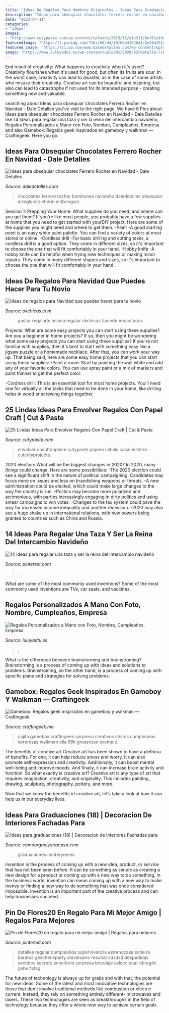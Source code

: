 ```yaml
---
title: "Ideas De Regalos Para Hombres Originales - Ideas Para Graduaciones (18)"
description: "Ideas para obsequiar chocolates ferrero rocher en navidad"
date: "2023-04-11"
categories:
- "ideas"
images:
- "http://www.cutypaste.com/wp-content/uploads/2015/12/efe31129ef61a10e93cccc9b41504c2e.jpg"
featuredImage: "https://i.pinimg.com/736x/68/d4/19/68d4193b24c2e204151dac8dbc3a10ec.jpg"
featured_image: "https://i1.wp.com/www.daledetalles.com/wp-content/uploads/2016/08/arreglos-con-chocolates-ferrero12.jpg"
image: "https://www.luluyadni.es/wp-content/uploads/2020/03/detalle-libreta-pequeña-personalizada-niña.jpeg"
---
```



End result of creativity: What happens to creativity when it's used?
Creativity flourishes when it's used for good, but often its fruits are sour. In the worst case, creativity can lead to disaster, as in the case of some artists who misuse their creativity. Creative art can be beautiful and inspiring, but also can lead to catastrophe if not used for its intended purpose - creating something new and valuable.

	

		
searching about Ideas para obsequiar chocolates Ferrero Rocher en Navidad - Dale Detalles you've visit to the right page. We have 8 Pics about Ideas para obsequiar chocolates Ferrero Rocher en Navidad - Dale Detalles like 14 Ideas para regalar una taza y ser la reina del intercambio navideño, Regalos Personalizados a Mano con Foto, Nombre, Cumpleaños, Empresa and also Gamebox: Regalos geek inspirados en gameboy y walkman — Craftingeek. Here you go:
		
    
## Ideas Para Obsequiar Chocolates Ferrero Rocher En Navidad - Dale Detalles

<img loading=lazy src="https://i1.wp.com/www.daledetalles.com/wp-content/uploads/2016/08/arreglos-con-chocolates-ferrero12.jpg" onerror="this.onerror=null;this.src='https://tse2.mm.bing.net/th?id=OIP.VeAB8oa6p2T8mY20i637GwHaM0&amp;pid=15.1';" alt="Ideas para obsequiar chocolates Ferrero Rocher en Navidad - Dale Detalles">

_Source: daledetalles.com_

>chocolates ferrero rocher bombones navideño daledetalles obsequiar arreglo erzieherin mitbringsel. 

	

Session 1: Prepping Your Home: What supplies do you need, and where can you get them?
If you're like most people, you probably have a few supplies at home that you need to get started with yourDIY project. Here are some of the supplies you might need and where to get them:
-Paint -A good starting point is an easy white paint palette. You can find a variety of colors at most stores or online. 
-Cordless drill -For basic drilling and cutting tasks, a cordless drill is a good option. They come in different sizes, so it's important to choose the one that will fit comfortably in your hand. 
-Hobby knife -A hobby knife can be helpful when trying new techniques or making minor repairs. They come in many different shapes and sizes, so it's important to choose the one that will fit comfortably in your hand.

    
## Ideas De Regalos Para Navidad Que Puedes Hacer Para Tu Novio

<img loading=lazy src="https://www.okchicas.com/wp-content/uploads/2015/12/regalo-novio-hecho-por-ti.jpg" onerror="this.onerror=null;this.src='https://tse1.mm.bing.net/th?id=OIP.zqgh_joPv2CV3CszyFfuuwHaD3&amp;pid=15.1';" alt="Ideas de regalos para Navidad que puedes hacer para tu novio">

_Source: okchicas.com_

>gastar regalarle misma regalar okchicas hacerle encantarán. 

	

Projects: What are some easy projects you can start using these supplies?
Are you a beginner in home projects? If so, then you might be wondering what some easy projects you can start using these supplies? If you're not familiar with supplies, then it's best to start with something easy like a jigsaw puzzle or a homemade necklace. After that, you can work your way up. That being said, here are some easy home projects that you can start using these supplies: 
-Paint a room: Start by painting the wall white and add any of your favorite colors. You can use spray paint or a mix of markers and paint thinner to get the perfect color. 

-Cordless drill: This is an essential tool for most home projects. You'll need one for virtually all the tasks that need to be done in your home, like drilling holes in wood or screwing things together.

    
## 25 Lindas Ideas Para Envolver Regalos Con Papel Craft | Cut &amp; Paste

<img loading=lazy src="http://www.cutypaste.com/wp-content/uploads/2015/12/efe31129ef61a10e93cccc9b41504c2e.jpg" onerror="this.onerror=null;this.src='https://tse1.mm.bing.net/th?id=OIP.CX1MMfqg4DXum3TUYG2TqwHaLH&amp;pid=15.1';" alt="25 Lindas Ideas Para Envolver Regalos Con Papel Craft | Cut &amp; Paste">

_Source: cutypaste.com_

>envolver onsuttonplace cutypaste papers initials casalmisterio cutediyprojects. 

	

2020 election: What will be the biggest changes in 2020?
In 2020, many things could change. Here are some possibilities:
-The 2020 election could see a significant shift in the nature of political campaigning. Candidates may focus more on issues and less on brandishing weapons or threats. 
-A new administration could be elected, which could make large changes to the way the country is run. 
-Politics may become more polarized and acrimonious, with parties increasingly engaging in dirty politics and using smear campaigns to win votes. 
-Changes to the tax system could pave the way for increased income inequality and another recession. 
-2020 may also see a huge shake up in international relations, with new powers being granted to countries such as China and Russia.

    
## 14 Ideas Para Regalar Una Taza Y Ser La Reina Del Intercambio Navideño

<img loading=lazy src="https://i.pinimg.com/736x/07/fc/df/07fcdf26645bdbc6b4513fda490d6f04.jpg" onerror="this.onerror=null;this.src='https://tse3.mm.bing.net/th?id=OIP.GtNB1R3-R5MM9GncH_wD0AHaG4&amp;pid=15.1';" alt="14 Ideas para regalar una taza y ser la reina del intercambio navideño">

_Source: pinterest.com_

>. 

	

What are some of the most commonly used inventions?
Some of the most commonly used inventions are TVs, car seats, and vaccines.

    
## Regalos Personalizados A Mano Con Foto, Nombre, Cumpleaños, Empresa

<img loading=lazy src="https://www.luluyadni.es/wp-content/uploads/2020/03/detalle-libreta-pequeña-personalizada-niña.jpeg" onerror="this.onerror=null;this.src='https://tse2.mm.bing.net/th?id=OIP.LXV-DlPhMOtJVTMcLVUdwgHaE7&amp;pid=15.1';" alt="Regalos Personalizados a Mano con Foto, Nombre, Cumpleaños, Empresa">

_Source: luluyadni.es_

>. 

	

What is the difference between brainstorming and brainstroming?
Brainstorming is a process of coming up with ideas and solutions to problems. Brainstroming, on the other hand, is a process of coming up with specific plans and strategies for solving problems.

    
## Gamebox: Regalos Geek Inspirados En Gameboy Y Walkman — Craftingeek

<img loading=lazy src="https://i1.wp.com/craftingeek.me/wp-content/uploads/2014/09/cajas-para-regalo-guardianes-galaxias.jpg" onerror="this.onerror=null;this.src='https://tse1.mm.bing.net/th?id=OIP.enHl7lghrdEclLw8Vd1xPgHaEK&amp;pid=15.1';" alt="Gamebox: Regalos geek inspirados en gameboy y walkman — Craftingeek">

_Source: craftingeek.me_

>cajita gamebox craftingeek sorpresa creativos chicos cumpleanos sorpresas walkman elia 68k grossesse exemple. 

	

The benefits of creative art
Creative art has been shown to have a plethora of benefits. For one, it can help reduce stress and worry. It can also promote self-expression and creativity. Additionally, it can boost mental well-being and improve moods. And finally, it can increase brain activity and function.
So what exactly is creative art? Creative art is any type of art that requires imagination, creativity, and originality. This includes painting, drawing, sculpture, photography, pottery, and more.

Now that we know the benefits of creative art, let’s take a look at how it can help us in our everyday lives.

    
## Ideas Para Graduaciones (18) | Decoracion De Interiores Fachadas Para

<img loading=lazy src="http://comoorganizarlacasa.com/wp-content/uploads/2016/06/Ideas-para-graduaciones-18.jpg" onerror="this.onerror=null;this.src='https://tse2.mm.bing.net/th?id=OIP.WysT-F4Gk2dPIg7AFPlb3wHaKX&amp;pid=15.1';" alt="Ideas para graduaciones (18) | Decoracion de interiores Fachadas para">

_Source: comoorganizarlacasa.com_

>graduaciones centerpieces. 

	

Invention is the process of coming up with a new idea, product, or service that has not been seen before. It can be something as simple as creating a new design for a product or coming up with a new way to do something. In the business world, invention can mean coming up with a new way to make money or finding a new way to do something that was once considered impossible. Invention is an important part of the creative process and can help businesses succeed.

    
## Pin De Flores20 En Regalo Para Mi Mejor Amigo | Regalos Para Mejores

<img loading=lazy src="https://i.pinimg.com/736x/68/d4/19/68d4193b24c2e204151dac8dbc3a10ec.jpg" onerror="this.onerror=null;this.src='https://tse4.mm.bing.net/th?id=OIP.6Mv7jjpbeIkb2SCJiqnnyQHaJ3&amp;pid=15.1';" alt="Pin de Flores20 en regalo para mi mejor amigo | Regalos para mejores">

_Source: pinterest.com_

>detalles regalar cumpleaños supervivencia estrenocasa solteira baratos geschenkparty aniversário resultat xdxdxd despedidas sentidos secreto envoltorio sorpresa bricolaje seleccionar obregón geburtstag. 

	

The future of technology is always up for grabs and with that, the potential for new ideas. Some of the latest and most innovative technologies are those that don't involve traditional methods like combustion or electric current. Instead, they rely on something entirely different- microwaves and lasers. These two technologies are seen as breakthroughs in the field of technology because they offer a whole new way to achieve certain goals.

